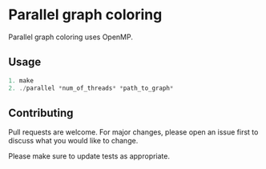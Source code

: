# Parallel graph coloring

Parallel graph coloring uses OpenMP.

## Usage

```c
1. make
2. ./parallel *num_of_threads* *path_to_graph*
```

## Contributing
Pull requests are welcome. For major changes, please open an issue first to discuss what you would like to change.

Please make sure to update tests as appropriate.